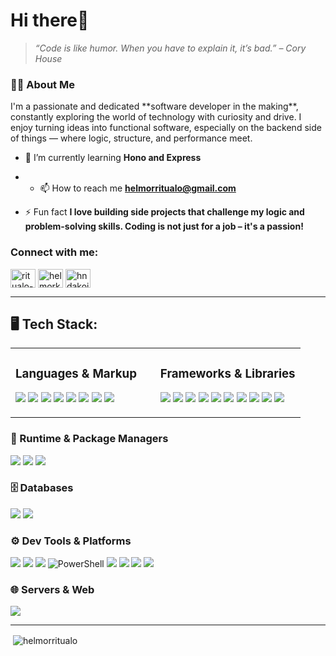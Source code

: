 <h1 align="left">Hi there👋</h1>

> *“Code is like humor. When you have to explain it, it’s bad.” – Cory House*

<h3 align="left">🧑‍💻 About Me</h3>
I'm a passionate and dedicated **software developer in the making**, constantly exploring the world of technology with curiosity and drive. I enjoy turning ideas into functional software, especially on the backend side of things — where logic, structure, and performance meet.


- 🌱 I’m currently learning **Hono and Express**

- - 📫 How to reach me **helmorritualo@gmail.com**

- ⚡ Fun fact **I love building side projects that challenge my logic and problem-solving skills. Coding is not just for a job – it's a passion!**

<h3 align="left">Connect with me:</h3>
<p align="left">
<a href="https://linkedin.com/in/ritualo-helmor10" target="blank"><img align="center" src="https://raw.githubusercontent.com/rahuldkjain/github-profile-readme-generator/master/src/images/icons/Social/linked-in-alt.svg" alt="ritualo-helmor10" height="30" width="40" /></a>
<a href="https://fb.com/helmorkillerz5" target="blank"><img align="center" src="https://raw.githubusercontent.com/rahuldkjain/github-profile-readme-generator/master/src/images/icons/Social/facebook.svg" alt="helmorkillerz5" height="30" width="40" /></a>
<a href="https://instagram.com/hndakoikaw" target="blank"><img align="center" src="https://raw.githubusercontent.com/rahuldkjain/github-profile-readme-generator/master/src/images/icons/Social/instagram.svg" alt="hndakoikaw" height="30" width="40" /></a>
</p>

---

<h2>🖥️ Tech Stack:</h2>

<table>
  <tr>
    <td valign="top" width="50%">
      <h3>Languages & Markup</h3>
      <p>
        <img src="https://img.shields.io/badge/HTML5-E34F26?style=for-the-badge&logo=html5&logoColor=white">
        <img src="https://img.shields.io/badge/CSS3-1572B6?style=for-the-badge&logo=css3&logoColor=white">
        <img src="https://img.shields.io/badge/JavaScript-F7DF1E?style=for-the-badge&logo=javascript&logoColor=black">
        <img src="https://img.shields.io/badge/TypeScript-3178C6?style=for-the-badge&logo=typescript&logoColor=white">
        <img src="https://img.shields.io/badge/Markdown-000000?style=for-the-badge&logo=markdown&logoColor=white">
        <img src="https://img.shields.io/badge/PHP-777BB4?style=for-the-badge&logo=php&logoColor=white">
        <img src="https://img.shields.io/badge/Python-3776AB?style=for-the-badge&logo=python&logoColor=white">
        <img src="https://img.shields.io/badge/C++-00599C?style=for-the-badge&logo=cplusplus&logoColor=white">
      </p>
    </td>
    <td valign="top" width="50%">
      <h3>Frameworks & Libraries</h3>
      <p>
        <img src="https://img.shields.io/badge/Express.js-000000?style=for-the-badge&logo=express&logoColor=white">
        <img src="https://img.shields.io/badge/Hono-222222?style=for-the-badge">
        <img src="https://img.shields.io/badge/React-61DAFB?style=for-the-badge&logo=react&logoColor=black">
        <img src="https://img.shields.io/badge/React Query-FF4154?style=for-the-badge&logo=react-query&logoColor=white">
        <img src="https://img.shields.io/badge/React Router-CA4245?style=for-the-badge&logo=react-router&logoColor=white">
        <img src="https://img.shields.io/badge/Bootstrap-7952B3?style=for-the-badge&logo=bootstrap&logoColor=white">
        <img src="https://img.shields.io/badge/TailwindCSS-38B2AC?style=for-the-badge&logo=tailwind-css&logoColor=white">
        <img src="https://img.shields.io/badge/DaisyUI-8B5CF6?style=for-the-badge">
        <img src="https://img.shields.io/badge/Chakra UI-319795?style=for-the-badge&logo=chakra-ui&logoColor=white">
        <img src="https://img.shields.io/badge/Vite-646CFF?style=for-the-badge&logo=vite&logoColor=white">
      </p>
    </td>
  </tr>
</table>

### 🧰 Runtime & Package Managers
<p>
  <img src="https://img.shields.io/badge/Node.js-339933?style=for-the-badge&logo=nodedotjs&logoColor=white">
  <img src="https://img.shields.io/badge/NPM-CB3837?style=for-the-badge&logo=npm&logoColor=white">
  <img src="https://img.shields.io/badge/Nodemon-76D04B?style=for-the-badge&logo=nodemon&logoColor=black">
</p>

### 🗄️ Databases
<p>
  <img src="https://img.shields.io/badge/MySQL-005C84?style=for-the-badge&logo=mysql&logoColor=white">
  <img src="https://img.shields.io/badge/MongoDB-47A248?style=for-the-badge&logo=mongodb&logoColor=white">
</p>

### ⚙️ Dev Tools & Platforms
<p>
  <img src="https://img.shields.io/badge/Git-F05032?style=for-the-badge&logo=git&logoColor=white">
  <img src="https://img.shields.io/badge/GitHub-181717?style=for-the-badge&logo=github&logoColor=white">
  <img src="https://img.shields.io/badge/Postman-FF6C37?style=for-the-badge&logo=postman&logoColor=white">
  <img src="https://img.shields.io/badge/PowerShell-5391FE?style=for-the-badge&logo=powershell&logoColor=white" alt="PowerShell">
  <img src="https://img.shields.io/badge/Prettier-F7B93E?style=for-the-badge&logo=prettier&logoColor=black">
  <img src="https://img.shields.io/badge/XAMPP-FB7A24?style=for-the-badge&logo=xampp&logoColor=white">
  <img src="https://img.shields.io/badge/Neovim-57A143?style=for-the-badge&logo=neovim&logoColor=white">
  <img src="https://img.shields.io/badge/VS%20Code-007ACC?style=for-the-badge&logoColor=white&labelColor=007ACC&color=007ACC">
</p>

### 🌐 Servers & Web
<p>
  <img src="https://img.shields.io/badge/Apache-D22128?style=for-the-badge&logo=apache&logoColor=white">
</p>

---

<p>&nbsp;<img align="center" src="https://github-readme-stats.vercel.app/api?username=helmorritualo&show_icons=true&locale=en" alt="helmorritualo" /></p>
